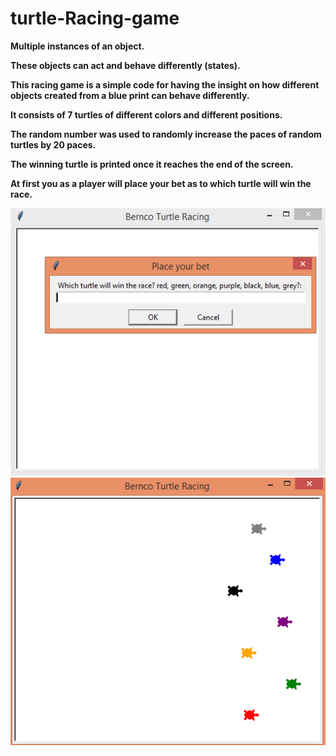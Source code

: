 # turtle-Racing-game
<b /> Multiple instances of an object.

<b /> These objects can act and behave differently (states).

<b /> This racing game is a simple code for having the insight on how different objects created from a blue print can behave differently.

<b /> It consists of 7 turtles of different colors and different positions.

<b /> The random number was used to randomly increase the paces of random turtles by 20 paces.

<b /> The winning turtle is printed once it reaches the end of the screen.

<b /> At first you as a player will place your bet as to which turtle will win the race.


![start screen](start_screen.PNG)
![racing screen](racing_screen.PNG)

